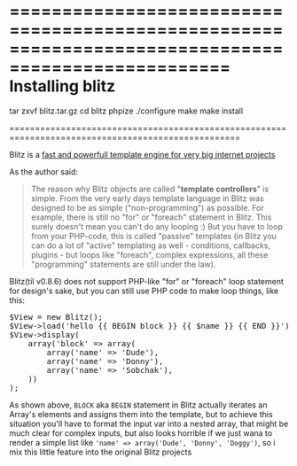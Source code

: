===================================================================================================
Installing blitz
===================================================================================================
tar zxvf blitz.tar.gz
cd blitz
phpize
./configure
make
make install

===================================================================================================

Blitz is a [fast and powerfull template engine for very big internet projects](http://alexeyrybak.com/blitz/blitz_en.html)

As the author said:

> The reason why Blitz objects are called "**template controllers**" is simple. From the very early days template language in Blitz was designed to be as simple ("non-programming") as possible. For example, there is still no "for" or "foreach" statement in Blitz. This surely doesn't mean you can't do any looping :) But you have to loop from your PHP-code, this is called "passive" templates (in Blitz you can do a lot of "active" templating as well - conditions, callbacks, plugins - but loops like "foreach", complex expressions, all these "programming" statements are still under the law). 

Blitz(til v0.8.6) does not support PHP-like "for" or "foreach" loop statement for design's sake, but you can still use PHP code to make loop things, like this:

<pre class="line-pre lines highlight">$View = new Blitz();
$View->load('hello {{ BEGIN block }} {{ $name }} {{ END }}');
$View->display(
    array('block' => array(
        array('name' => 'Dude'),
        array('name' => 'Donny'),
        array('name' => 'Sobchak'),
    ))
);</pre>

As shown above, `BLOCK` aka `BEGIN` statement in Blitz actually iterates an Array's elements and assigns them into the template, but to achieve this situation you'll have to format the input var into a nested array, that might be much clear for complex inputs, but also looks horrible if we just wana to render a simple list like `'name' => array('Dude', 'Donny', 'Doggy')`, so i mix this little feature into the original Blitz projects

